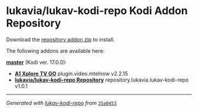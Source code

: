 # lukavia/lukav-kodi-repo Kodi Addon Repository

Download the [repository addon zip](master/datadir/repository.lukavia.lukav-kodi-repo/repository.lukavia.lukav-kodi-repo-1.0.1.zip) to install.

The following addons are available here:

[__master__](master/addons.xml) (Kodi ver. 17.0.0):

- [__A1 Xplore TV GO__](master/datadir/plugin.video.mtelnow/plugin.video.mtelnow-2.2.15.zip) plugin.video.mtelnow v2.2.15
- [__lukavia/lukav-kodi-repo Repository__](master/datadir/repository.lukavia.lukav-kodi-repo/repository.lukavia.lukav-kodi-repo-1.0.1.zip) repository.lukavia.lukav-kodi-repo v1.0.1

----
_Generated with [lukav-kodi-repo](https://github.com/lukavia/lukav-kodi-repo/) from_ [``35a0453``](https://github.com/lukavia/lukav-kodi-repo/commit/35a045359e6b505946cac22d70ff6ab15fa050f4)
